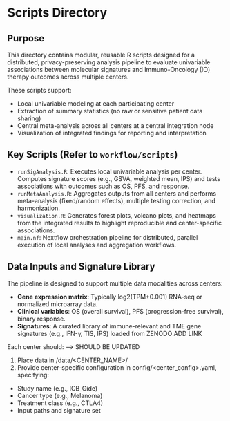 # Scripts Directory

## Purpose

This directory contains modular, reusable R scripts designed for a distributed, privacy-preserving analysis pipeline to evaluate univariable associations between molecular signatures and Immuno-Oncology (IO) therapy outcomes across multiple centers.

These scripts support:

- Local univariable modeling at each participating center
- Extraction of summary statistics (no raw or sensitive patient data sharing)
- Central meta-analysis across all centers at a central integration node
- Visualization of integrated findings for reporting and interpretation

## Key Scripts (Refer to `workflow/scripts`)

- `runSigAnalysis.R`: Executes local univariable analysis per center. Computes signature scores (e.g., GSVA, weighted mean, IPS) and tests associations with outcomes such as OS, PFS, and response.
- `runMetaAnalysis.R`: Aggregates outputs from all centers and performs meta-analysis (fixed/random effects), multiple testing correction, and harmonization.
- `visualization.R`: Generates forest plots, volcano plots, and heatmaps from the integrated results to highlight reproducible and center-specific associations.
- `main.nf`: Nextflow orchestration pipeline for distributed, parallel execution of local analyses and aggregation workflows.

## Data Inputs and Signature Library

The pipeline is designed to support multiple data modalities across centers:

- **Gene expression matrix**: Typically log2(TPM+0.001) RNA-seq or normalized microarray data.
- **Clinical variables**: OS (overall survival), PFS (progression-free survival), binary response.
- **Signatures**: A curated library of immune-relevant and TME gene signatures (e.g., IFN-γ, TIS, IPS) loaded from ZENODO ADD LINK

Each center should: --> SHOULD BE UPDATED

1. Place data in /data/<CENTER_NAME>/
2. Provide center-specific configuration in config/<center_config>.yaml, specifying:

- Study name (e.g., ICB_Gide)
- Cancer type (e.g., Melanoma)
- Treatment class (e.g., CTLA4)
- Input paths and signature set

